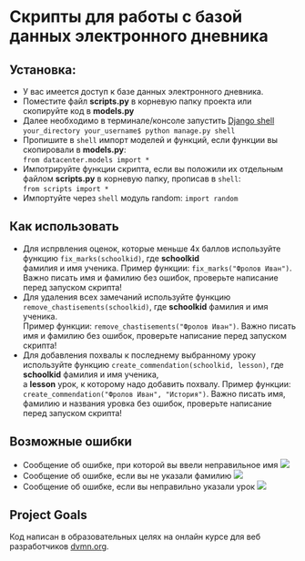 # Скрипты для работы с базой данных электронного дневника

## Установка:
- У вас имеется доступ к базе данных электронного дневника.
- Поместите файл __scripts.py__ в корневую папку проекта или скопируйте код в __models.py__
- Далее необходимо в терминале/консоле запустить [Django shell](https://tutorial.djangogirls.org/ru/django_orm/) <br>
```your_directory your_username$ python manage.py shell``` <br>
- Пропишите в ```shell``` импорт моделей и функций, если функции вы скопировали в __models.py__:<br>
```from datacenter.models import *```
- Импотрируйте функции скрипта, если вы положили их отдельным файлом __scripts.py__ в корневую папку, прописав в ```shell```:<br>
```from scripts import *```
- Импортуйте через ```shell```  модуль random:
```import random```

## Как использовать 
- Для испрвления оценок, которые меньше 4х баллов используйте функцию ```fix_marks(schoolkid)```, где __schoolkid__ <br>
фамилия и имя ученика. Пример функции: ```fix_marks("Фролов Иван")```. Важно писать имя и фамилию без ошибок, проверьте написание перед запуском скрипта!
- Для удаления всех замечаний используйте функцию ```remove_chastisements(schoolkid)```, где __schoolkid__ фамилия и имя ученика.<br>
Пример функции: ```remove_chastisements("Фролов Иван")```. Важно писать имя и фамилию без ошибок, проверьте написание перед запуском скрипта!
- Для добавления похвалы к последнему выбранному уроку используйте функцию ```create_commendation(schoolkid, lesson)```, где __schoolkid__ фамилия и имя ученика,<br>
а __lesson__ урок, к которому надо добавить похвалу. Пример функции: ```create_commendation("Фролов Иван", "История")```. Важно писать имя, фамилию и названия уровка без ошибок, проверьте написание перед запуском скрипта!

## Возможные ошибки
- Сообщение об ошибке, при которой вы ввели неправильное имя ![](https://yapx.ru/v/KqgiJ)
- Сообщение об ошибке, если вы не указали фамилию ![](https://ibb.co/72ZfJ8Y)
- Сообщение об ошибке, если вы неправильно указали урок ![](https://ibb.co/fnpjGmn)

## Project Goals
Код написан в образовательных целях на онлайн курсе для веб разработчиков [dvmn.org](https://dvmn.org/).
